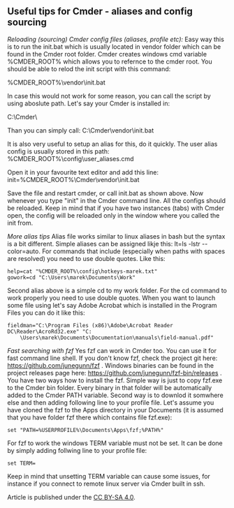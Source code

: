 ## Useful tips for Cmder - aliases and config sourcing ##

*Reloading (sourcing) Cmder config files (aliases, profile etc):*
Easy way this is to run the init.bat which is usually located in vendor folder which can be found in the Cmder root folder. Cmder creates windows cmd variable %CMDER_ROOT% which allows you to refernce to the cmder root. You should be able to relod the init script with this command:

%CMDER_ROOT%\vendor\init.bat

In case this would not work for some reason, you can call the script by using aboslute path. Let's say your Cmder is installed in:

C:\Cmder\

Than you can simply call:
 C:\Cmder\vendor\init.bat

It is also very useful to setup an alias for this, do it quickly. The user alias config is usually stored in this path:
%CMDER_ROOT%\config\user_aliases.cmd

Open it in your favourite text editor and add this line:
init=%CMDER_ROOT%\Cmder\vendor\init.bat

Save the file and restart cmder, or call init.bat as shown above. Now whenever you type "init" in the Cmder command line. All the configs should be reloaded. Keep in mind that if you have two instances (tabs) with Cmder open, the config will be reloaded only in the window where you called the init from.

*More alias tips*
Alias file works similar to linux aliases in bash but the syntax is a bit different. Simple aliases can be assigned likje this: lt=ls -lstr --color=auto. For commands that include (especially when paths with spaces are resolved) you need to use double quotes. Like this:

```
help=cat "%CMDER_ROOT%\config\hotkeys-marek.txt"
gowork=cd "C:\Users\marek\Documents\Work"
```

Second alias above is a simple cd to my work folder. For the cd command to work properly you need to use double quotes. When you want to launch some file using let's say Adobe Acrobat which is installed in the Program Files you can do it like this:
```
fieldman="C:\Program Files (x86)\Adobe\Acrobat Reader DC\Reader\AcroRd32.exe" "C:
    \Users\marek\Documents\Documentation\manuals\field-manual.pdf"
```
*Fast searching with fzf*
Yes fzf can work in Cmder too. You can use it for fast command line shell. If you don't know fzf, check the project git here: https://github.com/junegunn/fzf . Windows binaries can be found in the project releases page here: https://github.com/junegunn/fzf-bin/releases . You have two ways how to install the fzf. Simple way is just to copy fzf.exe to the Cmder bin folder. Every binary in that folder will be automatically added to the Cmder PATH variable. Second way is to downlod it somwhere else and then adding following line to your profile file. Let's assume you have cloned the fzf to the Apps directory in your Documents (it is assumed that you have folder fzf there which contains file fzf.exe):
```
set "PATH=%USERPROFILE%\Documents\Apps\fzf;%PATH%"
```

For fzf to work the windows TERM variable must not be set. It can be done by simply adding follwing line to your profile file:
```
set TERM=
```
Keep in mind that unsetting TERM variable can cause some issues, for instance if you connect to remote linux server via Cmder built in ssh. 

Article is published under the [CC BY-SA 4.0](https://creativecommons.org/licenses/by-sa/4.0/).
